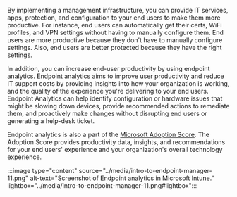 By implementing a management infrastructure, you can provide IT services, apps, protection, and configuration to your end users to make them more productive. For instance, end users can automatically get their certs, WiFi profiles, and VPN settings without having to manually configure them. End users are more productive because they don't have to manually configure settings. Also, end users are better protected because they have the right settings.

In addition, you can increase end-user productivity by using endpoint analytics. Endpoint analytics aims to improve user productivity and reduce IT support costs by providing insights into how your organization is working, and the quality of the experience you're delivering to your end users. Endpoint Analytics can help identify configuration or hardware issues that might be slowing down devices, provide recommended actions to remediate them, and proactively make changes without disrupting end users or generating a help-desk ticket.

Endpoint analytics is also a part of the [Microsoft Adoption Score](/microsoft-365/admin/adoption/adoption-score). The Adoption Score provides productivity data, insights, and recommendations for your end users' experience and your organization's overall technology experience.

:::image type="content" source="../media/intro-to-endpoint-manager-11.png" alt-text="Screenshot of Endpoint analytics in Microsoft Intune." lightbox="../media/intro-to-endpoint-manager-11.png#lightbox":::
